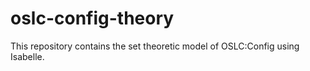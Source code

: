 # oslc-config-theory
This repository contains the set theoretic model of OSLC:Config using Isabelle.

